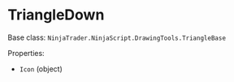 # TriangleDown

Base class: `NinjaTrader.NinjaScript.DrawingTools.TriangleBase`

Properties:
- `Icon` (object)
